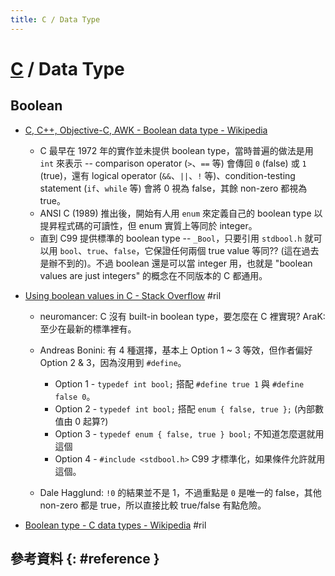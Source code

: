 ```yaml
---
title: C / Data Type
---
```

# [C](c.md) / Data Type

## Boolean

  - [C, C++, Objective-C, AWK - Boolean data type \- Wikipedia](https://en.wikipedia.org/wiki/Boolean_data_type#C,_C++,_Objective-C,_AWK)

      - C 最早在 1972 年的實作並未提供 boolean type，當時普遍的做法是用 `int` 來表示 -- comparison operator (`>`、`==` 等) 會傳回 `0` (false) 或 `1` (true)，還有 logical operator (`&&`、`||`、`!` 等)、condition-testing statement (`if`、`while` 等) 會將 0 視為 false，其餘 non-zero 都視為 true。
      - ANSI C (1989) 推出後，開始有人用 `enum` 來定義自己的 boolean type 以提昇程式碼的可讀性，但 enum 實質上等同於 integer。
      - 直到 C99 提供標準的 boolean type -- `_Bool`，只要引用 `stdbool.h` 就可以用 `bool`、`true`、`false`，它保證任何兩個 true value 等同?? (這在過去是辦不到的)。不過 boolean 還是可以當 integer 用，也就是 "boolean values are just integers" 的概念在不同版本的 C 都通用。

  - [Using boolean values in C \- Stack Overflow](https://stackoverflow.com/questions/1921539/) #ril

      - neuromancer: C 沒有 built-in boolean type，要怎麼在 C 裡實現? AraK: 至少在最新的標準裡有。
      - Andreas Bonini: 有 4 種選擇，基本上 Option 1 ~ 3 等效，但作者偏好 Option 2 & 3，因為沒用到 `#define`。

          - Option 1 - `typedef int bool;` 搭配 `#define true 1` 與 `#define false 0`。
          - Option 2 - `typedef int bool;` 搭配 `enum { false, true };` (內部數值由 0 起算?)
          - Option 3 - `typedef enum { false, true } bool;` 不知道怎麼選就用這個
          - Option 4 - `#include <stdbool.h>` C99 才標準化，如果條件允許就用這個。

      - Dale Hagglund: `!0` 的結果並不是 1，不過重點是 `0` 是唯一的 false，其他 non-zero 都是 true，所以直接比較 true/false 有點危險。

  - [Boolean type - C data types \- Wikipedia](https://en.wikipedia.org/wiki/C_data_types#stdbool.h) #ril

## 參考資料 {: #reference }

